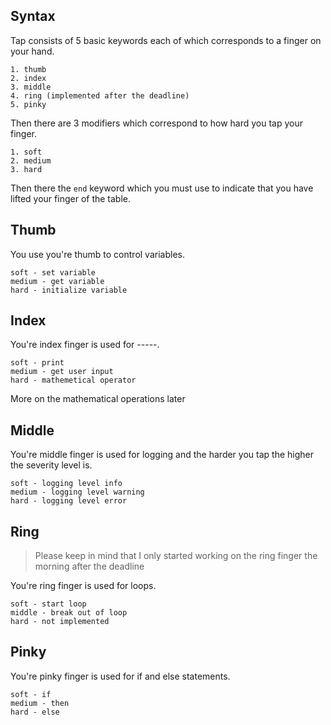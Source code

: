 ## Syntax
Tap consists of 5 basic keywords each of which corresponds to a finger on your hand.
```
1. thumb
2. index
3. middle
4. ring (implemented after the deadline)
5. pinky
```

Then there are 3 modifiers which correspond to how hard you tap your finger.
```
1. soft
2. medium
3. hard
```

Then there the ```end``` keyword which you must use to indicate that you have lifted your finger of the table.

## Thumb
You use you're thumb to control variables.
```
soft - set variable
medium - get variable
hard - initialize variable
```

## Index
You're index finger is used for -----.
```
soft - print
medium - get user input
hard - mathemetical operator
```
More on the mathematical operations later

## Middle
You're middle finger is used for logging and the harder you tap the higher the severity level is.
```
soft - logging level info
medium - logging level warning
hard - logging level error
```

## Ring
> Please keep in mind that I only started working on the ring finger the morning after the deadline

You're ring finger is used for loops.
```
soft - start loop
middle - break out of loop
hard - not implemented
```

## Pinky
You're pinky finger is used for if and else statements.
```
soft - if
medium - then
hard - else
```